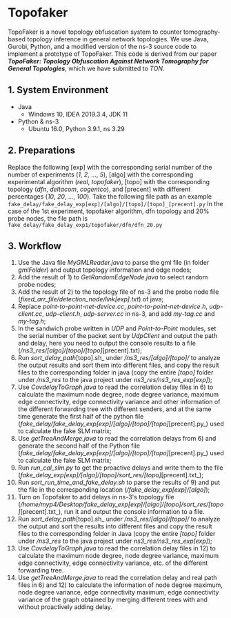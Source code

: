 # Topofaker
TopoFaker is a novel topology obfuscation system to counter tomography-based topology inference in general network topologies. We use Java, Gurobi, Python, and a modified version of the ns-3 source code to implement a prototype of TopoFaker. This code is derived from our paper **_TopoFaker: Topology Obfuscation Against Network Tomography for General Topologies_**, which we have submitted to _TON_.

## 1. System Environment
- Java
  - Windows 10, IDEA 2019.3.4, JDK 11
- Python & ns-3
  - Ubuntu 16.0, Python 3.9.1, ns 3.29

## 2. Preparations
Replace the following [exp] with the corresponding serial number of the number of experiments (_1_, _2_, ..., _5_), [algo] with the corresponding experimental algorithm (_real_, _topofaker_), [topo] with the corresponding topology (_dfn_, _deltacom_, _cogentco_), and [precent] with different percentages (_10_, _20_, ..., _100_).
Take the following file path as an example
`fake_delay/fake_delay_exp[exp]/[algo]/[topo]/[topo]_[precent].py`
In the case of the 1st experiment, topofaker algorithm, dfn topology and 20% probe nodes, the file path is 
`fake_delay/fake_delay_exp1/topofaker/dfn/dfn_20.py`

## 3. Workflow
1) Use the Java file _MyGMLReader.java_ to parse the gml file (in folder _gmlFolder_) and output topology information and edge nodes;
2) Add the result of 1) to _GetRandomEdgeNode.java_ to select random probe nodes;
3) Add the result of 2) to the topology file of ns-3 and the probe node file (_fixed_arr_file/detection_node/link[exp].txt_) of java;
4) Replace _point-to-point-net-device.cc_, _point-to-point-net-device.h_, _udp-client.cc_, _udp-client.h_, _udp-server.cc_ in ns-3, and add _my-tag.cc_ and _my-tag.h_;
5) In the sandwich probe written in _UDP_ and _Point-to-Point_ modules, set the serial number of the packet sent by _UdpClient_ and output the path and delay, here you need to output the console results to a file (_/ns3_res/[algo]/[topo]/[topo]_[precent].txt);
6) Run _sort_delay_path_[topo].sh_ under _/ns3_res/[algo]/[topo]/_ to analyze the output results and sort them into different files, and copy the result files to the corresponding folder in java (copy the entire _[topo]_ folder under _/ns3_res_ to the java project under _ns3_res/ns3_res_exp[exp]_);
7) Use _CovdelayToGraph.java_ to read the correlation delay files in 6) to calculate the maximum node degree, node degree variance, maximum edge connectivity, edge connectivity variance and other information of the different forwarding tree with different senders, and at the same time generate the first half of the python file (_fake_delay/fake_delay_exp[exp]/[algo]/[topo]/[topo]_[precent].py_) used to calculate the fake SLM matrix;
8) Use _getTreeAndMerge.java_ to read the correlation delays from 6) and generate the second half of the Python file (_fake_delay/fake_delay_exp[exp]/[algo]/[topo]/[topo]_[precent].py_) used to calculate the fake SLM matrix;
9) Run _run_cal_slm.py_ to get the proactive delays and write them to the file (_fake_delay_exp[exp]/[algo]/[topo]/sort_res/[topo]_[precent].txt_);
10) Run _sort_run_time_and_fake_delay.sh_ to parse the results of 9) and put the file in the corresponding location (_/fake_delay_exp[exp]/[algo]_);
11) Turn on Topofaker to add delays in ns-3's topology file (_/home/myp4/Desktop/fake_delay_exp[exp]/[algo]/[topo]/sort_res/[topo]_[precent].txt_), run it and output the console information to a file.
12) Run _sort_delay_path_[topo].sh_ under _/ns3_res/[algo]/[topo]/_ to analyze the output and sort the results into different files and copy the result files to the corresponding folder in Java (copy the entire _[topo]_ folder under _/ns3_res_ to the java project under _ns3_res/ns3_res_exp[exp]_);
13) Use _CovdelayToGraph.java_ to read the correlation delay files in 12) to calculate the maximum node degree, node degree variance, maximum edge connectivity, edge connectivity variance, etc. of the different forwarding tree.
14) Use _getTreeAndMerge.java_ to read the correlation delay and real path files in 6) and 12) to calculate the information of node degree maximum, node degree variance, edge connectivity maximum, edge connectivity variance of the graph obtained by merging different trees with and without proactively adding delay.

